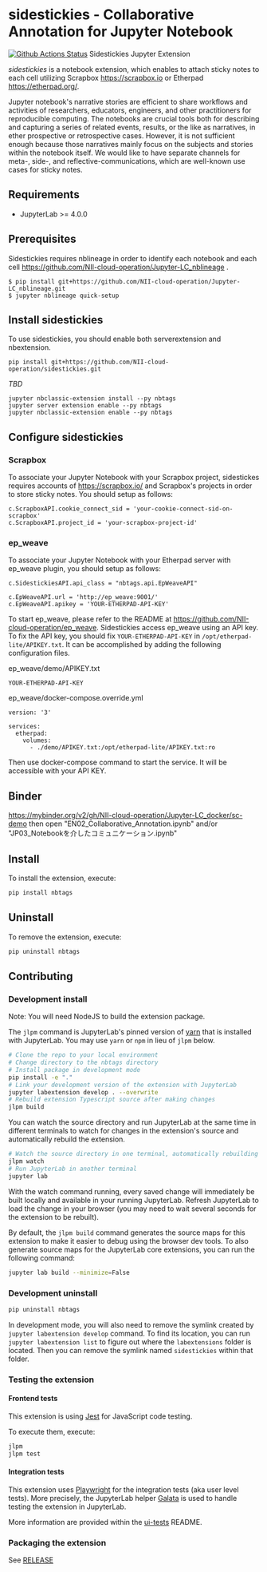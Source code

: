 # sidestickies - Collaborative Annotation for Jupyter Notebook

[![Github Actions Status](https://github.com/NII-cloud-operation/sidestickies/workflows/Build/badge.svg)](https://github.com/NII-cloud-operation/sidestickies/actions/workflows/build.yml)
Sidestickies Jupyter Extension

*sidestickies* is a notebook extension, which enables to attach sticky notes to each cell utilizing Scrapbox https://scrapbox.io or Etherpad https://etherpad.org/.

Jupyter notebook's narrative stories are efficient to share workflows and activities of researchers, educators, engineers, and other practitioners for reproducible computing. The notebooks are crucial tools both for describing and capturing a series of related events, results, or the like as narratives, in ether prospective or retrospective cases.
However, it is not sufficient enough because those narratives mainly focus on the subjects and stories within the notebook itself. We would like to have separate channels for meta-, side-, and reflective-communications, which are well-known use cases for sticky notes.

## Requirements

- JupyterLab >= 4.0.0

## Prerequisites

Sidestickies requires nblineage in order to identify each notebook and each cell https://github.com/NII-cloud-operation/Jupyter-LC_nblineage .

```
$ pip install git+https://github.com/NII-cloud-operation/Jupyter-LC_nblineage.git
$ jupyter nblineage quick-setup
```

## Install sidestickies

To use sidestickies, you should enable both serverextension and nbextension.

```
pip install git+https://github.com/NII-cloud-operation/sidestickies.git
```

*TBD*

```
jupyter nbclassic-extension install --py nbtags
jupyter server extension enable --py nbtags
jupyter nbclassic-extension enable --py nbtags
```

## Configure sidestickies

### Scrapbox

To associate your Jupyter Notebook with your Scrapbox project, sidestickes requires accounts of https://scrapbox.io/ and Scrapbox's projects in order to store sticky notes.
You should setup as follows:

```
c.ScrapboxAPI.cookie_connect_sid = 'your-cookie-connect-sid-on-scrapbox'
c.ScrapboxAPI.project_id = 'your-scrapbox-project-id'
```


### ep_weave

To associate your Jupyter Notebook with your Etherpad server with ep_weave plugin, you should setup
as follows:

```
c.SidestickiesAPI.api_class = "nbtags.api.EpWeaveAPI"

c.EpWeaveAPI.url = 'http://ep_weave:9001/'
c.EpWeaveAPI.apikey = 'YOUR-ETHERPAD-API-KEY'
```

To start ep_weave, please refer to the README at https://github.com/NII-cloud-operation/ep_weave.
Sidestickies access ep_weave using an API key. To fix the API key, you should fix `YOUR-ETHERPAD-API-KEY` in `/opt/etherpad-lite/APIKEY.txt`.
It can be accomplished by adding the following configuration files.

ep_weave/demo/APIKEY.txt
```
YOUR-ETHERPAD-API-KEY
```

ep_weave/docker-compose.override.yml
```
version: '3'

services:
  etherpad:
    volumes:
      - ./demo/APIKEY.txt:/opt/etherpad-lite/APIKEY.txt:ro
```

Then use docker-compose command to start the service. It will be accessible with your API KEY.

## Binder
https://mybinder.org/v2/gh/NII-cloud-operation/Jupyter-LC_docker/sc-demo then open "EN02_Collaborative_Annotation.ipynb" and/or "JP03_Notebookを介したコミュニケーション.ipynb"
## Install

To install the extension, execute:

```bash
pip install nbtags
```

## Uninstall

To remove the extension, execute:

```bash
pip uninstall nbtags
```

## Contributing

### Development install

Note: You will need NodeJS to build the extension package.

The `jlpm` command is JupyterLab's pinned version of
[yarn](https://yarnpkg.com/) that is installed with JupyterLab. You may use
`yarn` or `npm` in lieu of `jlpm` below.

```bash
# Clone the repo to your local environment
# Change directory to the nbtags directory
# Install package in development mode
pip install -e "."
# Link your development version of the extension with JupyterLab
jupyter labextension develop . --overwrite
# Rebuild extension Typescript source after making changes
jlpm build
```

You can watch the source directory and run JupyterLab at the same time in different terminals to watch for changes in the extension's source and automatically rebuild the extension.

```bash
# Watch the source directory in one terminal, automatically rebuilding when needed
jlpm watch
# Run JupyterLab in another terminal
jupyter lab
```

With the watch command running, every saved change will immediately be built locally and available in your running JupyterLab. Refresh JupyterLab to load the change in your browser (you may need to wait several seconds for the extension to be rebuilt).

By default, the `jlpm build` command generates the source maps for this extension to make it easier to debug using the browser dev tools. To also generate source maps for the JupyterLab core extensions, you can run the following command:

```bash
jupyter lab build --minimize=False
```

### Development uninstall

```bash
pip uninstall nbtags
```

In development mode, you will also need to remove the symlink created by `jupyter labextension develop`
command. To find its location, you can run `jupyter labextension list` to figure out where the `labextensions`
folder is located. Then you can remove the symlink named `sidestickies` within that folder.

### Testing the extension

#### Frontend tests

This extension is using [Jest](https://jestjs.io/) for JavaScript code testing.

To execute them, execute:

```sh
jlpm
jlpm test
```

#### Integration tests

This extension uses [Playwright](https://playwright.dev/docs/intro) for the integration tests (aka user level tests).
More precisely, the JupyterLab helper [Galata](https://github.com/jupyterlab/jupyterlab/tree/master/galata) is used to handle testing the extension in JupyterLab.

More information are provided within the [ui-tests](./ui-tests/README.md) README.

### Packaging the extension

See [RELEASE](RELEASE.md)
